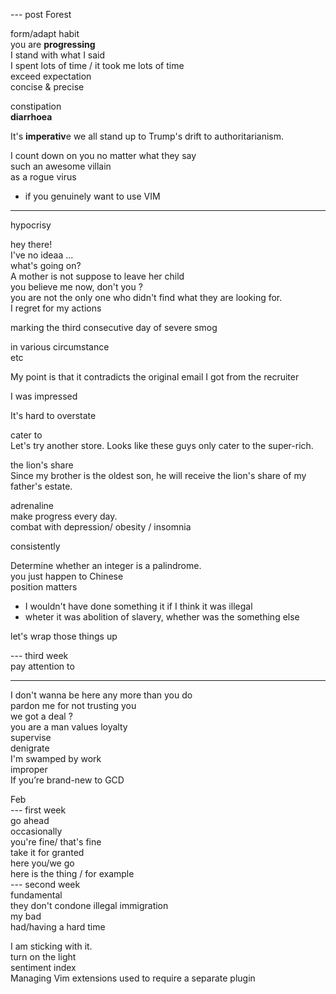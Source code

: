 
--- post Forest  

form/adapt habit  
you are **progressing**  
I stand with what I said  
I spent lots of time / it took me lots of time  
exceed expectation  
concise & precise 
  
constipation  
**diarrhoea**  
  
It's **imperativ**e we all stand up to Trump's drift to authoritarianism.  
  
I count down on you no matter what they say  
such an awesome villain  
as a rogue virus  
* if you genuinely want to use VIM  
  
----  
  
hypocrisy  
  
hey there!  
I've no ideaa ...  
what's going on?  
A mother is not suppose to leave her child  
you believe me now, don't you ?  
you are not the only one who didn't find what they are looking for.  
I regret for my actions  
  
  
marking the third consecutive day of severe smog  
  
in various circumstance  
etc  
  
My point is that it contradicts the original email I got from the recruiter  
  
I was impressed  
  
It's hard to overstate  
  
cater to  
Let's try another store. Looks like these guys only cater to the super-rich.  
  
the lion's share  
Since my brother is the oldest son, he will receive the lion's share of my father's estate.  
  
adrenaline  
make progress every day.  
combat with depression/ obesity / insomnia  
  
consistently  
  
Determine whether an integer is a palindrome.  
you just happen to Chinese  
position matters  
  
* I wouldn't have done something it if I think it was illegal  
* wheter it was abolition of slavery, whether was the something else  
  
let's wrap those things up  
  
--- third week  
pay attention to  
  
  
---  
I don't wanna be here any more than you do  
pardon me for not trusting you  
we got a deal ?  
you are a man values loyalty  
supervise  
denigrate  
I'm swamped by work  
improper  
If you’re brand-new to GCD  
  
Feb  
--- first week  
go ahead  
occasionally  
you're fine/ that's fine  
take it for granted  
here you/we go  
here is the thing / for example  
--- second week  
fundamental  
they don't condone illegal immigration  
my bad  
had/having a hard time  
  
I am sticking with it.  
turn on the light  
sentiment index  
Managing Vim extensions used to require a separate plugin  

